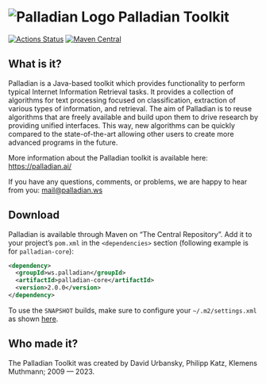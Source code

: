 # ![Palladian Logo](https://i.imgur.com/QNPJb18.png) Palladian Toolkit

[![Actions Status](https://github.com/palladian/palladian/workflows/CI/badge.svg)](https://github.com/palladian/palladian/actions)
[![Maven Central](https://maven-badges.herokuapp.com/maven-central/ws.palladian/palladian/badge.svg)](http://mvnrepository.com/artifact/ws.palladian/palladian)

What is it?
-----------

Palladian is a Java-based toolkit which provides functionality to perform typical Internet Information Retrieval tasks. It provides a collection of algorithms for text processing focused on classification, extraction of various types of information, and retrieval. The aim of Palladian is to reuse algorithms that are freely available and build upon them to drive research by providing unified interfaces. This way, new algorithms can be quickly compared to the state-of-the-art allowing other users to create more advanced programs in the future.

More information about the Palladian toolkit is available here: <https://palladian.ai/>

If you have any questions, comments, or problems, we are happy to hear from you: <mail@palladian.ws>

Download
--------

Palladian is available through Maven on “The Central Repository”. Add it to your project’s `pom.xml` in the `<dependencies>` section (following example is for `palladian-core`):

```xml
<dependency>
  <groupId>ws.palladian</groupId>
  <artifactId>palladian-core</artifactId>
  <version>2.0.0</version>
</dependency>
```

To use the `SNAPSHOT` builds, make sure to configure your `~/.m2/settings.xml` as shown [here](https://stackoverflow.com/a/7717234).

Who made it?
------------

The Palladian Toolkit was created by David Urbansky, Philipp Katz, Klemens Muthmann; 2009 — 2023.
